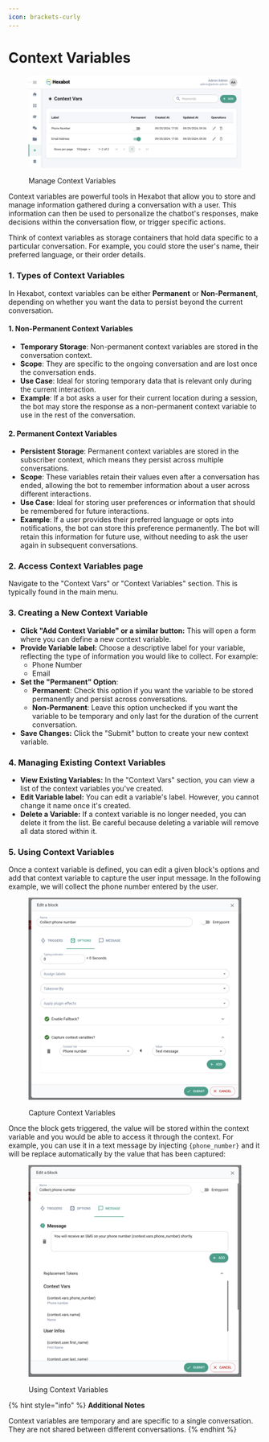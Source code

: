 ```yaml
---
icon: brackets-curly
---
```


# Context Variables

<figure><img src="../.gitbook/assets/image (21).png" alt=""><figcaption><p>Manage Context Variables</p></figcaption></figure>

Context variables are powerful tools in Hexabot that allow you to store and manage information gathered during a conversation with a user. This information can then be used to personalize the chatbot's responses, make decisions within the conversation flow, or trigger specific actions.

Think of context variables as storage containers that hold data specific to a particular conversation. For example, you could store the user's name, their preferred language, or their order details.

### 1. Types of Context Variables

In Hexabot, context variables can be either **Permanent** or **Non-Permanent**, depending on whether you want the data to persist beyond the current conversation.

#### 1. Non-Permanent Context Variables

* **Temporary Storage**: Non-permanent context variables are stored in the conversation context.
* **Scope**: They are specific to the ongoing conversation and are lost once the conversation ends.
* **Use Case**: Ideal for storing temporary data that is relevant only during the current interaction.
* **Example**: If a bot asks a user for their current location during a session, the bot may store the response as a non-permanent context variable to use in the rest of the conversation.

#### 2. Permanent Context Variables

* **Persistent Storage**: Permanent context variables are stored in the subscriber context, which means they persist across multiple conversations.
* **Scope**: These variables retain their values even after a conversation has ended, allowing the bot to remember information about a user across different interactions.
* **Use Case**: Ideal for storing user preferences or information that should be remembered for future interactions.
* **Example**: If a user provides their preferred language or opts into notifications, the bot can store this preference permanently. The bot will retain this information for future use, without needing to ask the user again in subsequent conversations.

### **2. Access Context Variables page**

Navigate to the "Context Vars" or "Context Variables" section. This is typically found in the main menu.

### **3. Creating a New Context Variable**

* **Click "Add Context Variable" or a similar button:** This will open a form where you can define a new context variable.
* **Provide Variable label:** Choose a descriptive label for your variable, reflecting the type of information you would like to collect. For example:
  * Phone Number
  * Email
* **Set the "Permanent" Option**:
  * **Permanent**: Check this option if you want the variable to be stored permanently and persist across conversations.
  * **Non-Permanent**: Leave this option unchecked if you want the variable to be temporary and only last for the duration of the current conversation.
* **Save Changes:** Click the "Submit" button to create your new context variable.

### **4. Managing Existing Context Variables**

* **View Existing Variables:** In the "Context Vars" section, you can view a list of the context variables you've created.
* **Edit Variable label:** You can edit a variable's label. However, you cannot change it name once it's created.
* **Delete a Variable:** If a context variable is no longer needed, you can delete it from the list. Be careful because deleting a variable will remove all data stored within it.

### **5. Using Context Variables**

Once a context variable is defined, you can edit a given block's options and add that context variable to capture the user input message. In the following example, we will collect the phone number entered by the user.

<figure><img src="../.gitbook/assets/image (18).png" alt=""><figcaption><p>Capture Context Variables</p></figcaption></figure>

Once the block gets triggered, the value will be stored within the context variable and you would be able to access it through the context. For example, you can use it in a text message by injecting `{phone_number}` and it will be replace automatically by the value that has been captured:&#x20;

<figure><img src="../.gitbook/assets/image (19).png" alt=""><figcaption><p>Using Context Variables</p></figcaption></figure>

{% hint style="info" %}
**Additional Notes**

Context variables are temporary and are specific to a single conversation. They are not shared between different conversations.
{% endhint %}
